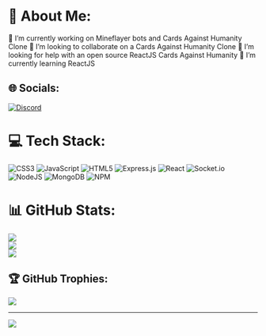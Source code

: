 # 💫 About Me:
🔭 I’m currently working on Mineflayer bots and Cards Against Humanity Clone
👯 I’m looking to collaborate on a Cards Against Humanity Clone
🤝 I’m looking for help with an open source ReactJS Cards Against Humanity
🌱 I’m currently learning ReactJS


## 🌐 Socials:
[![Discord](https://img.shields.io/badge/Discord-%237289DA.svg?logo=discord&logoColor=white)](https://discord.gg/Razor.#2731) 

# 💻 Tech Stack:
![CSS3](https://img.shields.io/badge/css3-%231572B6.svg?style=flat&logo=css3&logoColor=white) ![JavaScript](https://img.shields.io/badge/javascript-%23323330.svg?style=flat&logo=javascript&logoColor=%23F7DF1E) ![HTML5](https://img.shields.io/badge/html5-%23E34F26.svg?style=flat&logo=html5&logoColor=white) ![Express.js](https://img.shields.io/badge/express.js-%23404d59.svg?style=flat&logo=express&logoColor=%2361DAFB) ![React](https://img.shields.io/badge/react-%2320232a.svg?style=flat&logo=react&logoColor=%2361DAFB) ![Socket.io](https://img.shields.io/badge/Socket.io-black?style=flat&logo=socket.io&badgeColor=010101) ![NodeJS](https://img.shields.io/badge/node.js-6DA55F?style=flat&logo=node.js&logoColor=white) ![MongoDB](https://img.shields.io/badge/MongoDB-%234ea94b.svg?style=flat&logo=mongodb&logoColor=white) ![NPM](https://img.shields.io/badge/NPM-%23000000.svg?style=flat&logo=npm&logoColor=white)
# 📊 GitHub Stats:
![](https://github-readme-stats.vercel.app/api?username=Razorr222&theme=dark&hide_border=false&include_all_commits=true&count_private=true)<br/>
![](https://github-readme-streak-stats.herokuapp.com/?user=Razorr222&theme=dark&hide_border=false)<br/>
![](https://github-readme-stats.vercel.app/api/top-langs/?username=Razorr222&theme=dark&hide_border=false&include_all_commits=true&count_private=true&layout=compact)

## 🏆 GitHub Trophies:
![](https://github-profile-trophy.vercel.app/?username=Razorr222&theme=darkhub&no-frame=false&no-bg=true&margin-w=4)

---
[![](https://visitcount.itsvg.in/api?id=Razorr222&icon=0&color=3)](https://visitcount.itsvg.in)

